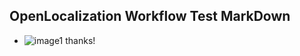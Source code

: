 ## OpenLocalization Workflow Test MarkDown
* ![image1](.\91c009ab-8171-4f51-8293-40fa4a8898d3.PNG) 
thanks!